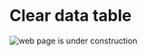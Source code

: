 # Clear data table

![web page is under construction](https://docimages.blob.core.chinacloudapi.cn/images/commingsoon20210514.jpg)
